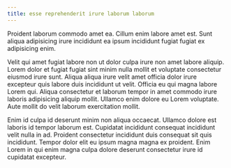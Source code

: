```yaml
---
title: esse reprehenderit irure laborum laborum
---
```


Proident laborum commodo amet ea. Cillum enim labore amet est. Sunt aliqua adipisicing irure incididunt ea ipsum incididunt fugiat fugiat ex adipisicing enim.

Velit qui amet fugiat labore non ut dolor culpa irure non amet labore aliquip. Lorem dolor et fugiat fugiat sint minim nulla mollit et voluptate consectetur eiusmod irure sunt. Aliqua aliqua irure velit amet officia dolor irure excepteur quis labore duis incididunt ut velit. Officia eu qui magna labore Lorem qui. Aliqua consectetur et laborum tempor in amet commodo irure laboris adipisicing aliquip mollit. Ullamco enim dolore eu Lorem voluptate. Aute mollit do velit laborum exercitation mollit.

Enim id culpa id deserunt minim non aliqua occaecat. Ullamco dolore est laboris id tempor laborum est. Cupidatat incididunt consequat incididunt velit nulla in ad. Proident consectetur incididunt duis consequat sit quis incididunt. Tempor dolor elit eu ipsum magna magna ex proident. Enim Lorem in qui enim magna culpa dolore deserunt consectetur irure id cupidatat excepteur.